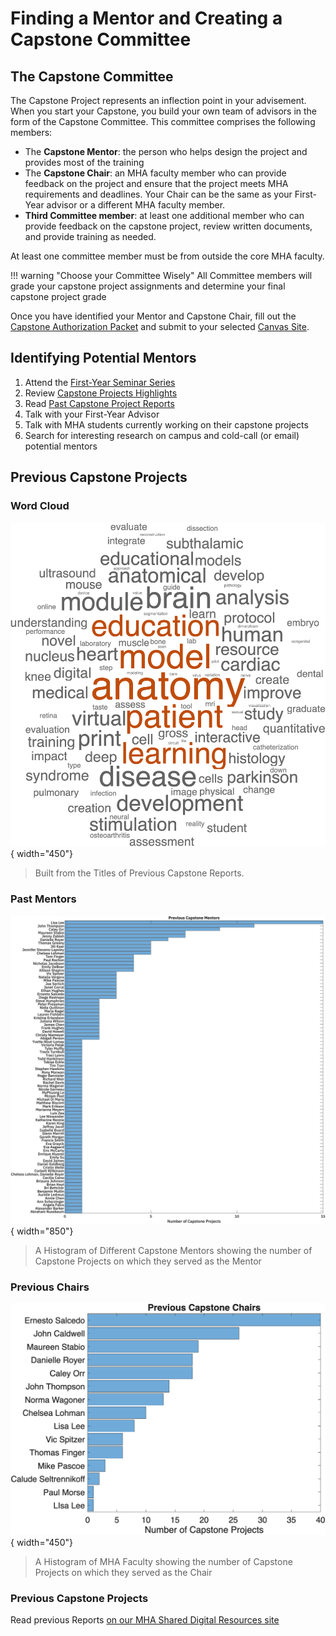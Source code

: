 # Finding a Mentor and Creating a Capstone Committee

## The Capstone Committee

The Capstone Project represents an inflection point in your advisement. When you start your Capstone, you build your own team of advisors in the form of the Capstone Committee. This committee comprises the following members:

- The **Capstone Mentor**: the person who helps design the project and provides most of the training
- The **Capstone Chair**: an MHA faculty member who can provide feedback on the project and ensure that the project meets MHA requirements and deadlines. Your Chair can be the same as your First-Year advisor or a different MHA faculty member.
- **Third Committee member**: at least one additional member who can provide feedback on the capstone project, review written documents, and provide training as needed.

At least one committee member must be from outside the core MHA faculty.
  
!!! warning "Choose your Committee Wisely"
    All Committee members will grade your capstone project assignments and determine your final capstone project grade

Once you have identified your Mentor and Capstone Chair, fill out the [Capstone Authorization Packet](assets/Capstone-Authorization-Packet.pdf) and submit to your selected [Canvas Site](initial-steps.md#current-canvas-sites).

## Identifying Potential Mentors

1. Attend the [First-Year Seminar Series](https://medschool.cuanschutz.edu/ms-modern-human-anatomy/curriculum/seminars)
2. Review [Capstone Projects Highlights](https://medschool.cuanschutz.edu/ms-modern-human-anatomy/curriculum/capstone)
3. Read [Past Capstone Project Reports](https://olucdenver.sharepoint.com/:f:/s/mhacapstone/EroeY3SHi5VIlIsCBbOdcDABbqEFODjYFUCNHZ2g9t0xzw?e=z5Uu5f)
4. Talk with your First-Year Advisor
5. Talk with MHA students currently working on their capstone projects
6. Search for interesting research on campus and cold-call (or email) potential mentors

## Previous Capstone Projects

### Word Cloud
![Word Cloud of Words found in previous capstone report titles](images/WordCloud-Capstone-Titles.png){ width="450"}

>Built from the Titles of Previous Capstone Reports.

### Past Mentors

![Histogram of Previous Mentors](images/Previous-Capstone-Mentors.png){ width="850"}

> A Histogram of Different Capstone Mentors showing the number of Capstone Projects on which they served as the Mentor

### Previous Chairs

![img-name](images/Previous-Capstone-Chairs.png){ width="450"}

> A Histogram of MHA Faculty showing the number of Capstone Projects on which they served as the Chair

### Previous Capstone Projects

Read previous Reports [on our MHA Shared Digital Resources site ](https://olucdenver.sharepoint.com/:u:/s/mhacapstone/EZ3f61b1CItBv5s-I30DU1cB3g79N2lXZbsNuuV4h3eGDQ?e=LZ9kKe)
